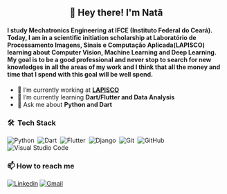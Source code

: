 
<h2 align="center"> 👋 Hey there! I'm Natã </h2>

#### I study Mechatronics Engineering at IFCE (Instituto Federal do Ceará). Today, I am in a scientific initiation scholarship at Laboratório de Processamento Imagens, Sinais e Computação Aplicada(LAPISCO) learning about Computer Vision, Machine Learning and Deep Learning. My goal is to be a good professional and never stop to search for new knowledges in all the areas of my work and I think that all the money and time that I spend with this goal will be well spend.

- 🔭 I’m currently working at **[LAPISCO](https://lapisco.ifce.edu.br)**
- 🌱 I’m currently learning **Dart/Flutter and Data Analysis**
- 💬 Ask me about **Python and Dart**

### 🛠 &nbsp;Tech Stack

![Python](https://img.shields.io/badge/-Python-05122A?style=flat&logo=python)&nbsp;
![Dart](https://img.shields.io/badge/-Dart-05122A?style=flat&logo=dart&logoColor=33A6E8)&nbsp;
![Flutter](https://img.shields.io/badge/-Flutter-05122A?style=flat&logo=flutter&logoColor=33A6E8)&nbsp;
![Django](https://img.shields.io/badge/-Django-05122A?style=flat&logo=django)&nbsp;
![Git](https://img.shields.io/badge/-Git-05122A?style=flat&logo=git)&nbsp;
![GitHub](https://img.shields.io/badge/-GitHub-05122A?style=flat&logo=github)&nbsp;
![Visual Studio Code](https://img.shields.io/badge/-Visual%20Studio%20Code-05122A?style=flat&logo=visual-studio-code&logoColor=007ACC)&nbsp;



### :mailbox: How to reach me
[![Linkedin](https://img.shields.io/badge/linkedin-%230077B5.svg?&style=for-the-badge&logo=linkedin&logoColor=white)](https://www.linkedin.com/in/nat%C3%A3-mamede-8921a81a2/)
[![Gmail](https://img.shields.io/badge/Gmail-D14836?style=for-the-badge&logo=gmail&logoColor=white)](mailto:natacarneiro1@gmail.com)

